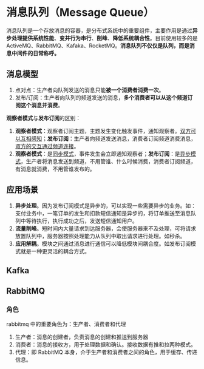 # 消息队列（Message Queue）

消息队列是一个存放消息的容器，是分布式系统中的重要组件，主要作用是通过**异步处理提供系统性能**、**变并行为串行**、**削峰**、**降低系统耦合性**。目前使用较多的是ActiveMQ、RabbitMQ、Kafaka、RocketMQ。**消息队列不仅仅是队列，而是消息中间件的日常称呼。**

## 消息模型

1. 点对点：生产者向队列发送的消息只能**被一个消费者消费一次**。
2. 发布/订阅：生产者向队列的频道发送的消息，**多个消费者可以从这个频道订阅这个消息并消费**。

**观察者模式**与**发布订阅**的区别：

1. **观察者模式**：观察者订阅主题，主题发生变化触发事件，通知观察者。<u>双方可以互相感知</u>；**发布订阅**：生产者向频道发送消息，消费者订阅频道消费消息，<u>双方的交互通过频道连接</u>。
2. **观察者模式**：是<u>同步模式</u>，事件发生会立即通知观察者；**发布订阅**：是<u>异步模式</u>，生产者将消息发送到频道，不用管谁、什么时候消费，消费者订阅频道，有消息就消费，不用管谁发布的。

## 应用场景

1. **异步处理**。因为发布订阅模式是异步的，可以实现一些需要异步的业务。如：支付业务中，一笔订单的发生和扣款短信通知是异步的，将订单推送至消息队列中等待执行，执行成功之后，发送短信通知用户。
2. **流量削峰**。短时间内大量请求到达服务器，会使服务器来不及处理，可将请求放置队列中，服务器按照处理能力从队列中取出请求进行处理。如秒杀。
3. **应用解耦**。模块之间通过消息进行通信可以降低模块间耦合度。如发布订阅模式就是一种更灵活的耦合方式。

## Kafka



## RabbitMQ

### 角色

rabbitmq 中的重要角色为：生产者、消费者和代理

1. 生产者：消息的创建者，负责消息的创建和推送到服务器
2. 消费者：消息的接收方，用于处理数据和确认。接收数据有推和拉两种模式。
3. 代理：即 RabbitMQ 本身，介于生产者和消费者之间的角色，用于缓存、传递信息。

